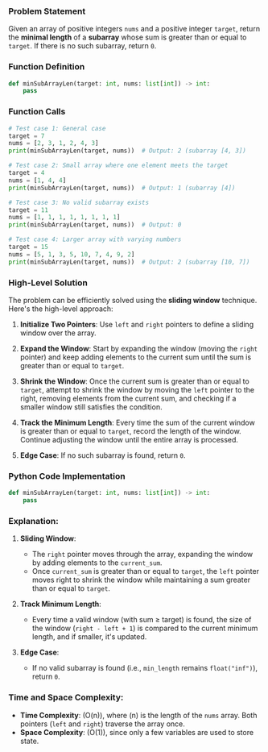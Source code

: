 ### Problem Statement

Given an array of positive integers `nums` and a positive integer `target`, return the **minimal length** of a **subarray** whose sum is greater than or equal to `target`. If there is no such subarray, return `0`.

### Function Definition

```python
def minSubArrayLen(target: int, nums: list[int]) -> int:
    pass
```

### Function Calls

```python
# Test case 1: General case
target = 7
nums = [2, 3, 1, 2, 4, 3]
print(minSubArrayLen(target, nums))  # Output: 2 (subarray [4, 3])

# Test case 2: Small array where one element meets the target
target = 4
nums = [1, 4, 4]
print(minSubArrayLen(target, nums))  # Output: 1 (subarray [4])

# Test case 3: No valid subarray exists
target = 11
nums = [1, 1, 1, 1, 1, 1, 1, 1]
print(minSubArrayLen(target, nums))  # Output: 0

# Test case 4: Larger array with varying numbers
target = 15
nums = [5, 1, 3, 5, 10, 7, 4, 9, 2]
print(minSubArrayLen(target, nums))  # Output: 2 (subarray [10, 7])
```

### High-Level Solution

The problem can be efficiently solved using the **sliding window** technique. Here's the high-level approach:

1. **Initialize Two Pointers**: Use `left` and `right` pointers to define a sliding window over the array.
   
2. **Expand the Window**: Start by expanding the window (moving the `right` pointer) and keep adding elements to the current sum until the sum is greater than or equal to `target`.

3. **Shrink the Window**: Once the current sum is greater than or equal to `target`, attempt to shrink the window by moving the `left` pointer to the right, removing elements from the current sum, and checking if a smaller window still satisfies the condition.

4. **Track the Minimum Length**: Every time the sum of the current window is greater than or equal to `target`, record the length of the window. Continue adjusting the window until the entire array is processed.

5. **Edge Case**: If no such subarray is found, return `0`.

### Python Code Implementation

```python
def minSubArrayLen(target: int, nums: list[int]) -> int:
    pass
```

### Explanation:

1. **Sliding Window**: 
   - The `right` pointer moves through the array, expanding the window by adding elements to the `current_sum`.
   - Once `current_sum` is greater than or equal to `target`, the `left` pointer moves right to shrink the window while maintaining a sum greater than or equal to `target`.

2. **Track Minimum Length**: 
   - Every time a valid window (with sum ≥ target) is found, the size of the window (`right - left + 1`) is compared to the current minimum length, and if smaller, it's updated.

3. **Edge Case**:
   - If no valid subarray is found (i.e., `min_length` remains `float("inf")`), return `0`.

### Time and Space Complexity:

- **Time Complexity**: \(O(n)\), where \(n\) is the length of the `nums` array. Both pointers (`left` and `right`) traverse the array once.
- **Space Complexity**: \(O(1)\), since only a few variables are used to store state.